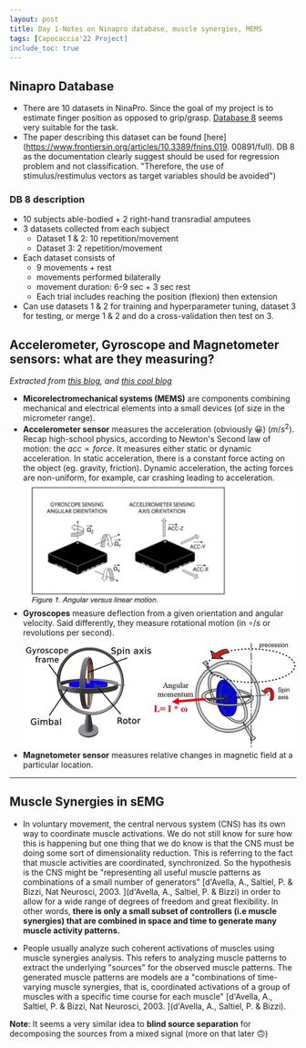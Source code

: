 ```yaml
---
layout: post
title: Day 1-Notes on Ninapro database, muscle synergies, MEMS
tags: [Capocaccia'22 Project]
include_toc: true
---
```


## Ninapro Database
- There are 10 datasets in NinaPro. Since the goal of my project is to estimate finger position as opposed to 
grip/grasp. 
[Database 8](http://ninaweb.hevs.ch/DB8_Instructions) 
seems very suitable for the task. 
- The paper describing this dataset can be found [here](https://www.frontiersin.org/articles/10.3389/fnins.019.
  00891/full). DB 8  as the documentation clearly suggest should be used for regression 
problem and not 
classification. "Therefore, the use of stimulus/restimulus vectors as target variables should be avoided")

### DB 8 description
- 10 subjects able-bodied + 2 right-hand transradial amputees
- 3 datasets collected from each subject
  - Dataset 1 & 2: 10 repetition/movement
  - Dataset 3: 2 repetition/movement
- Each dataset consists of
  - 9 movements + rest
  - movements performed bilaterally
  - movement duration: 6-9 sec + 3 sec rest
  - Each trial includes reaching the position (flexion) then extension
- Can use datasets 1 & 2 for training and hyperparameter tuning, dataset 3 for testing, or merge 1 & 2 and do a 
  cross-validation then test on 3.

## Accelerometer, Gyroscope and Magnetometer sensors: what are they measuring?
*Extracted from [this blog](https://www.maximintegrated.com/en/design/technical-documents/app-notes/5/5830.html), 
and [this cool blog](https://learn.sparkfun.com/tutorials/gyroscope/all)*

- **Micorelectromechanical systems (MEMS)** are components combining mechanical and electrical elements into a small 
  devices (of size in the micrometer range).
- **Accelerometer sensor** measures the acceleration (obviously 😀) ($m/s^2$). Recap high-school physics, 
  according to Newton's Second law of motion: the $acc \propto force$. It measures either static or dynamic 
  acceleration. In static acceleration, there is a constant force acting on 
  the object (eg. gravity, friction). Dynamic acceleration, the acting forces are non-uniform, for example, car 
  crashing leading to acceleration. ![](/blog/figures/acceleration_translation_rotation.png)
- **Gyroscopes** measure deflection from a given orientation and angular velocity. Said differently, they measure 
  rotational motion (in $\circ/s$ or revolutions per second). ![](/blog/figures/Gyroscope-components-and-gyroscopic-precession.jpg)
- **Magnetometer sensor** measures relative changes in magnetic field at a particular location.

---
## Muscle Synergies in sEMG
- In voluntary movement, the central nervous system (CNS) has its own way to coordinate muscle activations. We do not 
still 
know for sure how this is happening but one thing that we do know is that the CNS must be doing some sort of 
dimensionality reduction. This is referring to the fact that muscle activities are coordinated, synchronized. So the 
hypothesis is the CNS might be 
"representing all useful muscle patterns as combinations of a small number of generators"  [d'Avella, A., Saltiel, P. 
& Bizzi, Nat Neurosci, 2003. ](d'Avella, A., Saltiel, P. & Bizzi) in order to   
allow for a wide range of degrees of freedom and great flexibility. In other words, **there is only a small subset of 
controllers (i.e muscle synergies) that are combined in space and time to generate many muscle activity 
patterns.**

- People usually analyze such coherent activations 
of muscles using muscle synergies analysis. This refers to analyzing muscle patterns to extract the underlying 
"sources" for the observed muscle patterns. The generated muscle patterns are models are a "combinations of 
time-varying muscle synergies, that is, coordinated activations of a group of muscles with a specific time course 
  for each muscle" [d'Avella, A., Saltiel, P. 
& Bizzi, Nat Neurosci, 2003. ](d'Avella, A., Saltiel, P. & Bizzi). 

**Note**: It seems a very similar idea to **blind source separation** for decomposing the sources from a mixed 
signal (more on that later 🙃)